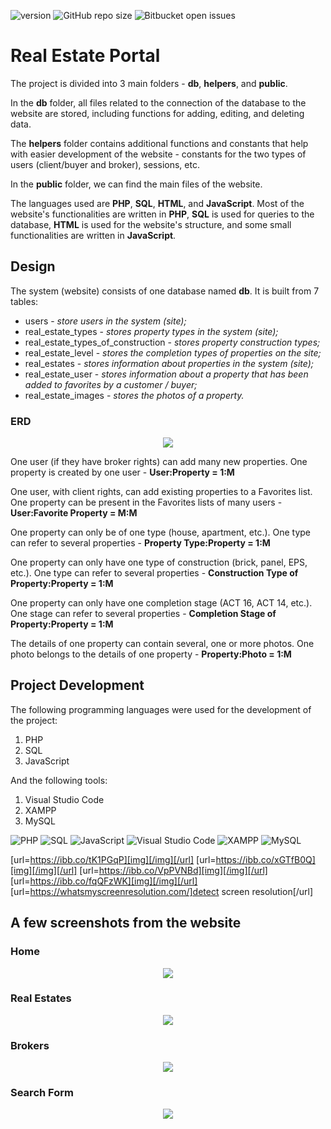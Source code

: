 ![version](https://img.shields.io/badge/version-1.0.0-blue)
![GitHub repo size](https://img.shields.io/github/repo-size/ngdechev/smartbot?color=green)
![Bitbucket open issues](https://img.shields.io/bitbucket/issues/ngdechev/library)

# Real Estate Portal

The project is divided into 3 main folders - **db**, **helpers**, and **public**. 

In the **db** folder, all files related to the connection of the database to the website are stored, including functions for adding, editing, and deleting data. 

The **helpers** folder contains additional functions and constants that help with easier development of the website - constants for the two types of users (client/buyer and broker), sessions, etc.

In the **public** folder, we can find the main files of the website.

The languages used are **PHP**, **SQL**, **HTML**, and **JavaScript**. Most of the website's functionalities are written in **PHP**, **SQL** is used for queries to the database, **HTML** is used for the website's structure, and some small functionalities are written in **JavaScript**.

## Design
The system (website) consists of one database named **db**. It is built from 7 tables:
- users - *store users in the system (site);*
- real_estate_types - *stores property types in the system (site);*
- real_estate_types_of_construction - *stores property construction types;*
- real_estate_level - *stores the completion types of properties on the site;*
- real_estates - *stores information about properties in the system (site);*
- real_estate_user - *stores information about a property that has been added to favorites by a customer / buyer;*
- real_estate_images - *stores the photos of a property.*

### ERD
<p align="center">
  <img src="https://i.ibb.co/Nm6V7TS/Microsoft-Teams-image.png" />
</p>

One user (if they have broker rights) can add many new properties. One property is created by one user - **User:Property = 1:M**

One user, with client rights, can add existing properties to a Favorites list. One property can be present in the Favorites lists of many users - **User:Favorite Property = M:M**

One property can only be of one type (house, apartment, etc.). One type can refer to several properties - **Property Type:Property = 1:M**

One property can only have one type of construction (brick, panel, EPS, etc.). One type can refer to several properties - **Construction Type of Property:Property = 1:M**

One property can only have one completion stage (ACT 16, ACT 14, etc.). One stage can refer to several properties - **Completion Stage of Property:Property = 1:M**

The details of one property can contain several, one or more photos. One photo belongs to the details of one property - **Property:Photo = 1:M**

## Project Development
The following programming languages were used for the development of the project:
1. PHP 
2. SQL 
3. JavaScript

And the following tools:
1. Visual Studio Code
2. XAMPP
3. MySQL

![PHP](https://img.shields.io/badge/php-%23777BB4.svg?style=for-the-badge&logo=php&logoColor=white) ![SQL](https://img.shields.io/badge/-SQL-yellow?style=for-the-badge) ![JavaScript](https://img.shields.io/badge/javascript-%23323330.svg?style=for-the-badge&logo=javascript&logoColor=%23F7DF1E) ![Visual Studio Code](https://img.shields.io/badge/Visual%20Studio%20Code-0078d7.svg?style=for-the-badge&logo=visual-studio-code&logoColor=white) ![XAMPP](https://img.shields.io/badge/-XAMPP-orange?style=for-the-badge) ![MySQL](https://img.shields.io/badge/mysql-%2300f.svg?style=for-the-badge&logo=mysql&logoColor=white)

[url=https://ibb.co/tK1PGqP][img][/img][/url]
[url=https://ibb.co/xGTfB0Q][img][/img][/url]
[url=https://ibb.co/VpPVNBd][img][/img][/url]
[url=https://ibb.co/fqQFzWK][img][/img][/url]
[url=https://whatsmyscreenresolution.com/]detect screen resolution[/url]

## A few screenshots from the website
### Home
<p align="center">
  <img src="https://i.ibb.co/G3b7JPX/home.png" />
</p>

### Real Estates
<p align="center">
  <img src="https://i.ibb.co/hHzZ4jv/estates.png" />
</p>

### Brokers
<p align="center">
  <img src="https://i.ibb.co/2hpY9vY/brokers.png" />
</p>

### Search Form
<p align="center">
  <img src="https://i.ibb.co/TYr2xGn/search.png" />
</p>
